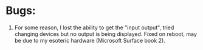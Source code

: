 # Bugs:
1. For some reason, I lost the ability to get the "input output", tried changing devices but no output is being displayed. Fixed on reboot, may be due to my esoteric hardware (Microsoft Surface book 2).
